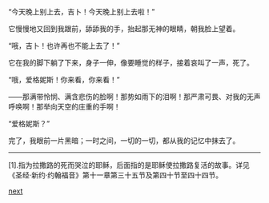 
“今天晚上别上去，吉卜！今天晚上别上去啦！”

它慢慢地又回到我跟前，舔舔我的手，抬起那无神的眼睛，朝我脸上望着。

“哦，吉卜！也许再也不能上去了！”

它在我的脚下躺了下来，身子一伸，像要睡觉的样子，接着哀叫了一声，死了。

“哦，爱格妮斯！你来看，你来看！”

——那满带怜悯、满含悲伤的脸啊！那势如雨下的泪啊！那严肃可畏、对我的无声呼唤啊！那举向天空的庄重的手啊！

“爱格妮斯？”

完了，我眼前一片黑暗；一时之间，一切的一切，都从我的记忆中抹去了。

* * *

[1].指为拉撒路的死而哭泣的耶稣，后面指的是耶稣使拉撒路复活的故事。详见《圣经·新约·约翰福音》第十一章第三十五节及第四十节至四十四节。

[next](page682.md)